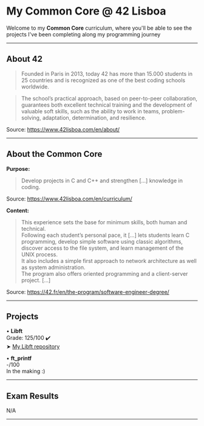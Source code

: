 # My Common Core @ 42 Lisboa

Welcome to my **Common Core** curriculum, where you'll be able to see the projects I've been completing along my programming journey

___________________

## About 42
>Founded in Paris in 2013, today 42 has more than 15.000 students in 25 countries and is recognized as one of the best coding schools worldwide.

>The school’s practical approach, based on peer-to-peer collaboration, guarantees both excellent technical training and the development of valuable soft skills, such as the ability to work in teams, problem-solving, adaptation, determination, and resilience.

Source: https://www.42lisboa.com/en/about/
___________________
## About the Common Core
**Purpose:**
>Develop projects in C and C++ and strengthen [...] knowledge in coding.

Source: https://www.42lisboa.com/en/curriculum/

**Content:**
>This experience sets the base for minimum skills, both human and technical. <br>
>Following each student’s personal pace, it [...] lets students learn C programming, develop simple software using classic algorithms, discover access to the file system, and learn management of the UNIX process. <br>
>It also includes a simple first approach to network architecture as well as system administration. <br>
>The program also offers oriented programming and a client-server project. [...] 

Source: https://42.fr/en/the-program/software-engineer-degree/
___________________
## Projects

• **Libft**<br>
Grade: 125/100 ✔️<br>
➤ [My Libft repository](https://github.com/CamilleJMBouvet/CommonCore/tree/master/Libft)


• **ft_printf**<br>
-/100<br>
In the making :)
___________________
## Exam Results

N/A
___________________
